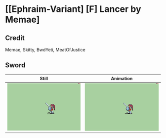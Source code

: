 # [\[Ephraim-Variant\] \[F\] Lancer by Memae]

## Credit

Memae, Skitty, BwdYeti, MeatOfJustice
	
## Sword

| Still | Animation |
| :---: | :-------: |
| ![Sword still](./Sword_000.png) | ![Sword animation](./Sword.gif) |
